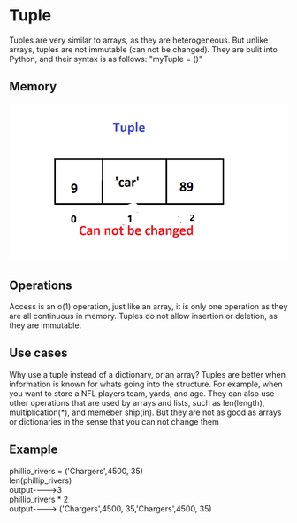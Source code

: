 <h1>Tuple</h1>
<p1> Tuples are very similar to arrays, as they are heterogeneous. But unlike arrays, tuples are not immutable (can not be changed). They are bulit into Python, and their syntax is as follows: "myTuple = ()"</p1>
<h2>Memory</h2>
<img src="tuple_image.png">

<h2>Operations</h2>
<p1>Access is an o(1) operation, just like an array, it is only one operation as they are all continuous in memory. Tuples do not allow insertion or deletion, as they are immutable.</p1>
<h2>Use cases</h2>
<p1> Why use a tuple instead of a dictionary, or an array? Tuples are better when information is known for whats going into the structure. For example, when you want to store a NFL players team, yards, and age. They can also use other operations that are used by arrays and lists, such as len(length), multiplication(*), and memeber ship(in). But they are not as good as arrays or dictionaries in the sense that you can not change them </p1>
<h2>Example</h2>
phillip_rivers = ('Chargers',4500, 35)<br/>
<p1>
len(phillip_rivers)<br/>
output---->3<br/>
phillip_rivers * 2 <br/>
output----> ('Chargers',4500, 35,'Chargers',4500, 35)
</p1>
